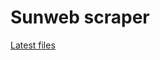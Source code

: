 # Sunweb scraper

[Latest files](https://flatgithub.com/lassebenni/scraper-sunweb/blob/main/results.json)
